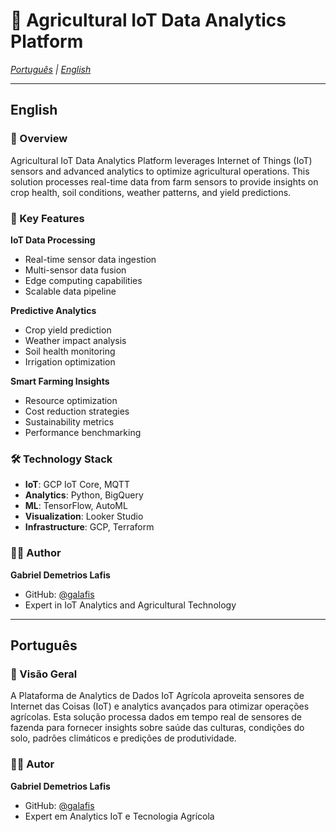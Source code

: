 # 🌾 Agricultural IoT Data Analytics Platform

*[Português](#português) | [English](#english)*

---

## English

### 🚜 Overview

Agricultural IoT Data Analytics Platform leverages Internet of Things (IoT) sensors and advanced analytics to optimize agricultural operations. This solution processes real-time data from farm sensors to provide insights on crop health, soil conditions, weather patterns, and yield predictions.

### 🌱 Key Features

**IoT Data Processing**
- Real-time sensor data ingestion
- Multi-sensor data fusion
- Edge computing capabilities
- Scalable data pipeline

**Predictive Analytics**
- Crop yield prediction
- Weather impact analysis
- Soil health monitoring
- Irrigation optimization

**Smart Farming Insights**
- Resource optimization
- Cost reduction strategies
- Sustainability metrics
- Performance benchmarking

### 🛠️ Technology Stack

- **IoT**: GCP IoT Core, MQTT
- **Analytics**: Python, BigQuery
- **ML**: TensorFlow, AutoML
- **Visualization**: Looker Studio
- **Infrastructure**: GCP, Terraform

### 👨‍💻 Author

**Gabriel Demetrios Lafis**
- GitHub: [@galafis](https://github.com/galafis)
- Expert in IoT Analytics and Agricultural Technology

---

## Português

### 🚜 Visão Geral

A Plataforma de Analytics de Dados IoT Agrícola aproveita sensores de Internet das Coisas (IoT) e analytics avançados para otimizar operações agrícolas. Esta solução processa dados em tempo real de sensores de fazenda para fornecer insights sobre saúde das culturas, condições do solo, padrões climáticos e predições de produtividade.

### 👨‍💻 Autor

**Gabriel Demetrios Lafis**
- GitHub: [@galafis](https://github.com/galafis)
- Expert em Analytics IoT e Tecnologia Agrícola

